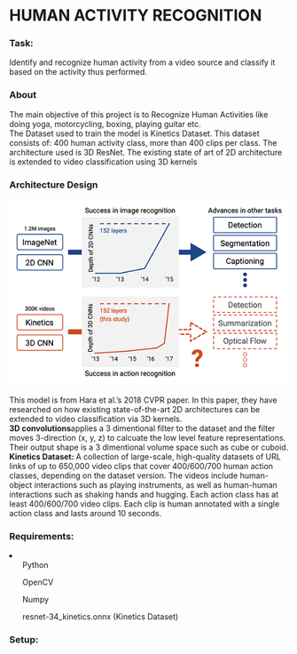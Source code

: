 <h1> HUMAN ACTIVITY RECOGNITION </h1>

<h3> Task: </h3> Identify and recognize human activity from a video 
source and classify it based on the activity thus performed.  

<h3> About </h3>

<p> The main objective of this project is to Recognize Human Activities like doing yoga, motorcycling, boxing, playing guitar etc. <br> The Dataset used to train the model is Kinetics Dataset. This dataset consists of: 400 human activity class, more than 400 clips per class. The architecture used is 3D ResNet. The existing state of art of 2D architecture is extended to video classification using 3D kernels</p>

<h3>Architecture Design</h3>

<img src="img/arch.png">

<p>This model is from Hara et al.’s 2018 CVPR paper. In this paper, they have researched on how existing state-of-the-art 2D architectures can be extended to video classification via 3D kernels. <br><b>3D convolutions</b>applies a 3 dimentional filter to the dataset and the filter moves 3-direction (x, y, z) to calcuate the low level feature representations. Their output shape is a 3 dimentional volume space such as cube or cuboid. <br><b>Kinetics Dataset: </b> A collection of large-scale, high-quality datasets of URL links of up to 650,000 video clips that cover 400/600/700 human action classes, depending on the dataset version. The videos include human-object interactions such as playing instruments, as well as human-human interactions such as shaking hands and hugging. Each action class has at least 400/600/700 video clips. Each clip is human annotated with a single action class and lasts around 10 seconds.</p>

<h3>Requirements:</h3>
<li>
	<ol>Python</ol>
	<ol>OpenCV</ol>
	<ol>Numpy</ol>
	<ol>resnet-34_kinetics.onnx (Kinetics Dataset) </ol>
</li>
<!-- * Python
* OpenCV
* Numpys
* resnet-34_kinetics.onnx -->

<h3>Setup: </h3>

